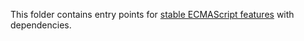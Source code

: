 This folder contains entry points
for [stable ECMAScript features](https://github.com/zloirock/core-js/tree/v3#ecmascript) with dependencies.
